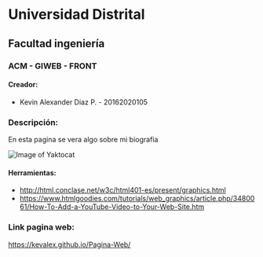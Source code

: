 # Universidad Distrital
## Facultad ingeniería
### ACM - GIWEB - FRONT
#### Creador:

- Kevin Alexander Diaz P.  - 20162020105


### Descripción: 
En esta pagina se vera algo sobre mi biografia


![Image of Yaktocat](https://d3qfk7u7s63iel.cloudfront.net/images/rogerfederer.png)


#### Herramientas: 

- <http://html.conclase.net/w3c/html401-es/present/graphics.html>
- <https://www.htmlgoodies.com/tutorials/web_graphics/article.php/3480061/How-To-Add-a-YouTube-Video-to-Your-Web-Site.htm>


### Link pagina web:

<https://kevalex.github.io/Pagina-Web/>